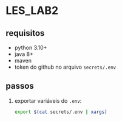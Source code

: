# LES_LAB2

## requisitos
- python 3.10+
- java 8+
- maven
- token do github no arquivo `secrets/.env`

## passos
1. exportar variáveis do `.env`:
   ```bash
   export $(cat secrets/.env | xargs)
